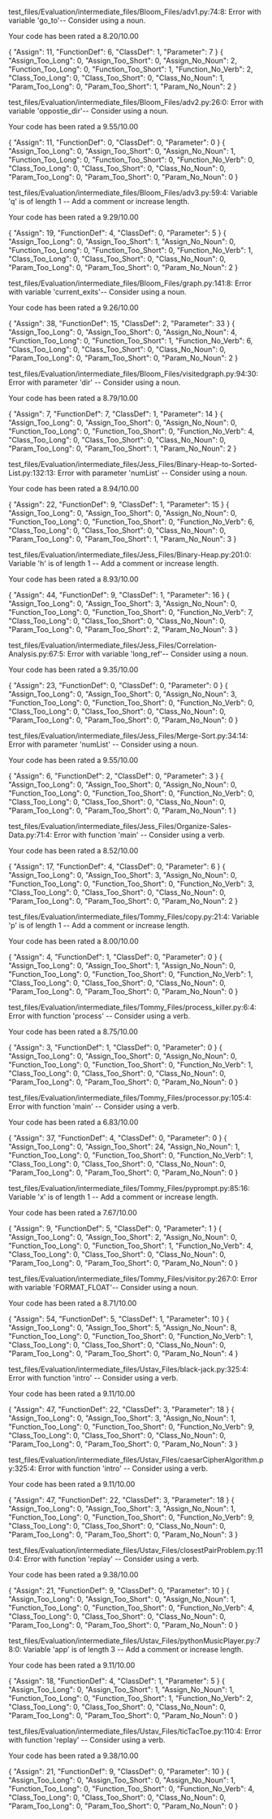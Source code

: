 test_files/Evaluation/intermediate_files/Bloom_Files/adv1.py:74:8: Error with variable 'go_to'-- Consider using a noun.

Your code has been rated a 8.20/10.00

{
    "Assign": 11,
    "FunctionDef": 6,
    "ClassDef": 1,
    "Parameter": 7
} {
    "Assign_Too_Long": 0,
    "Assign_Too_Short": 0,
    "Assign_No_Noun": 2,
    "Function_Too_Long": 0,
    "Function_Too_Short": 1,
    "Function_No_Verb": 2,
    "Class_Too_Long": 0,
    "Class_Too_Short": 0,
    "Class_No_Noun": 1,
    "Param_Too_Long": 0,
    "Param_Too_Short": 1,
    "Param_No_Noun": 2
}

test_files/Evaluation/intermediate_files/Bloom_Files/adv2.py:26:0: Error with variable 'oppostie_dir'-- Consider using a noun.

Your code has been rated a 9.55/10.00

{
    "Assign": 11,
    "FunctionDef": 0,
    "ClassDef": 0,
    "Parameter": 0
} {
    "Assign_Too_Long": 0,
    "Assign_Too_Short": 0,
    "Assign_No_Noun": 1,
    "Function_Too_Long": 0,
    "Function_Too_Short": 0,
    "Function_No_Verb": 0,
    "Class_Too_Long": 0,
    "Class_Too_Short": 0,
    "Class_No_Noun": 0,
    "Param_Too_Long": 0,
    "Param_Too_Short": 0,
    "Param_No_Noun": 0
}

test_files/Evaluation/intermediate_files/Bloom_Files/adv3.py:59:4: Variable 'q' is of length 1 -- Add a comment or increase length.

Your code has been rated a 9.29/10.00

{
    "Assign": 19,
    "FunctionDef": 4,
    "ClassDef": 0,
    "Parameter": 5
} {
    "Assign_Too_Long": 0,
    "Assign_Too_Short": 1,
    "Assign_No_Noun": 0,
    "Function_Too_Long": 0,
    "Function_Too_Short": 0,
    "Function_No_Verb": 1,
    "Class_Too_Long": 0,
    "Class_Too_Short": 0,
    "Class_No_Noun": 0,
    "Param_Too_Long": 0,
    "Param_Too_Short": 0,
    "Param_No_Noun": 2
}

test_files/Evaluation/intermediate_files/Bloom_Files/graph.py:141:8: Error with variable 'current_exits'-- Consider using a noun.

Your code has been rated a 9.26/10.00

{
    "Assign": 38,
    "FunctionDef": 15,
    "ClassDef": 2,
    "Parameter": 33
} {
    "Assign_Too_Long": 0,
    "Assign_Too_Short": 0,
    "Assign_No_Noun": 4,
    "Function_Too_Long": 0,
    "Function_Too_Short": 1,
    "Function_No_Verb": 6,
    "Class_Too_Long": 0,
    "Class_Too_Short": 0,
    "Class_No_Noun": 0,
    "Param_Too_Long": 0,
    "Param_Too_Short": 0,
    "Param_No_Noun": 2
}

test_files/Evaluation/intermediate_files/Bloom_Files/visitedgraph.py:94:30: Error with parameter 'dir' -- Consider using a noun.

Your code has been rated a 8.79/10.00

{
    "Assign": 7,
    "FunctionDef": 7,
    "ClassDef": 1,
    "Parameter": 14
} {
    "Assign_Too_Long": 0,
    "Assign_Too_Short": 0,
    "Assign_No_Noun": 0,
    "Function_Too_Long": 0,
    "Function_Too_Short": 0,
    "Function_No_Verb": 4,
    "Class_Too_Long": 0,
    "Class_Too_Short": 0,
    "Class_No_Noun": 0,
    "Param_Too_Long": 0,
    "Param_Too_Short": 1,
    "Param_No_Noun": 2
}

test_files/Evaluation/intermediate_files/Jess_Files/Binary-Heap-to-Sorted-List.py:132:13: Error with parameter 'numList' -- Consider using a noun.

Your code has been rated a 8.94/10.00

{
    "Assign": 22,
    "FunctionDef": 9,
    "ClassDef": 1,
    "Parameter": 15
} {
    "Assign_Too_Long": 0,
    "Assign_Too_Short": 0,
    "Assign_No_Noun": 0,
    "Function_Too_Long": 0,
    "Function_Too_Short": 0,
    "Function_No_Verb": 6,
    "Class_Too_Long": 0,
    "Class_Too_Short": 0,
    "Class_No_Noun": 0,
    "Param_Too_Long": 0,
    "Param_Too_Short": 1,
    "Param_No_Noun": 3
}

test_files/Evaluation/intermediate_files/Jess_Files/Binary-Heap.py:201:0: Variable 'h' is of length 1 -- Add a comment or increase length.

Your code has been rated a 8.93/10.00

{
    "Assign": 44,
    "FunctionDef": 9,
    "ClassDef": 1,
    "Parameter": 16
} {
    "Assign_Too_Long": 0,
    "Assign_Too_Short": 3,
    "Assign_No_Noun": 0,
    "Function_Too_Long": 0,
    "Function_Too_Short": 0,
    "Function_No_Verb": 7,
    "Class_Too_Long": 0,
    "Class_Too_Short": 0,
    "Class_No_Noun": 0,
    "Param_Too_Long": 0,
    "Param_Too_Short": 2,
    "Param_No_Noun": 3
}

test_files/Evaluation/intermediate_files/Jess_Files/Correlation-Analysis.py:67:5: Error with variable 'long_ref'-- Consider using a noun.

Your code has been rated a 9.35/10.00

{
    "Assign": 23,
    "FunctionDef": 0,
    "ClassDef": 0,
    "Parameter": 0
} {
    "Assign_Too_Long": 0,
    "Assign_Too_Short": 0,
    "Assign_No_Noun": 3,
    "Function_Too_Long": 0,
    "Function_Too_Short": 0,
    "Function_No_Verb": 0,
    "Class_Too_Long": 0,
    "Class_Too_Short": 0,
    "Class_No_Noun": 0,
    "Param_Too_Long": 0,
    "Param_Too_Short": 0,
    "Param_No_Noun": 0
}

test_files/Evaluation/intermediate_files/Jess_Files/Merge-Sort.py:34:14: Error with parameter 'numList' -- Consider using a noun.

Your code has been rated a 9.55/10.00

{
    "Assign": 6,
    "FunctionDef": 2,
    "ClassDef": 0,
    "Parameter": 3
} {
    "Assign_Too_Long": 0,
    "Assign_Too_Short": 0,
    "Assign_No_Noun": 0,
    "Function_Too_Long": 0,
    "Function_Too_Short": 0,
    "Function_No_Verb": 0,
    "Class_Too_Long": 0,
    "Class_Too_Short": 0,
    "Class_No_Noun": 0,
    "Param_Too_Long": 0,
    "Param_Too_Short": 0,
    "Param_No_Noun": 1
}

test_files/Evaluation/intermediate_files/Jess_Files/Organize-Sales-Data.py:71:4: Error with function 'main' -- Consider using a verb.

Your code has been rated a 8.52/10.00

{
    "Assign": 17,
    "FunctionDef": 4,
    "ClassDef": 0,
    "Parameter": 6
} {
    "Assign_Too_Long": 0,
    "Assign_Too_Short": 3,
    "Assign_No_Noun": 0,
    "Function_Too_Long": 0,
    "Function_Too_Short": 0,
    "Function_No_Verb": 3,
    "Class_Too_Long": 0,
    "Class_Too_Short": 0,
    "Class_No_Noun": 0,
    "Param_Too_Long": 0,
    "Param_Too_Short": 0,
    "Param_No_Noun": 2
}

test_files/Evaluation/intermediate_files/Tommy_Files/copy.py:21:4: Variable 'p' is of length 1 -- Add a comment or increase length.

Your code has been rated a 8.00/10.00

{
    "Assign": 4,
    "FunctionDef": 1,
    "ClassDef": 0,
    "Parameter": 0
} {
    "Assign_Too_Long": 0,
    "Assign_Too_Short": 1,
    "Assign_No_Noun": 0,
    "Function_Too_Long": 0,
    "Function_Too_Short": 0,
    "Function_No_Verb": 1,
    "Class_Too_Long": 0,
    "Class_Too_Short": 0,
    "Class_No_Noun": 0,
    "Param_Too_Long": 0,
    "Param_Too_Short": 0,
    "Param_No_Noun": 0
}

test_files/Evaluation/intermediate_files/Tommy_Files/process_killer.py:6:4: Error with function 'process' -- Consider using a verb.

Your code has been rated a 8.75/10.00

{
    "Assign": 3,
    "FunctionDef": 1,
    "ClassDef": 0,
    "Parameter": 0
} {
    "Assign_Too_Long": 0,
    "Assign_Too_Short": 0,
    "Assign_No_Noun": 0,
    "Function_Too_Long": 0,
    "Function_Too_Short": 0,
    "Function_No_Verb": 1,
    "Class_Too_Long": 0,
    "Class_Too_Short": 0,
    "Class_No_Noun": 0,
    "Param_Too_Long": 0,
    "Param_Too_Short": 0,
    "Param_No_Noun": 0
}

test_files/Evaluation/intermediate_files/Tommy_Files/processor.py:105:4: Error with function 'main' -- Consider using a verb.

Your code has been rated a 6.83/10.00

{
    "Assign": 37,
    "FunctionDef": 4,
    "ClassDef": 0,
    "Parameter": 0
} {
    "Assign_Too_Long": 0,
    "Assign_Too_Short": 24,
    "Assign_No_Noun": 1,
    "Function_Too_Long": 0,
    "Function_Too_Short": 0,
    "Function_No_Verb": 1,
    "Class_Too_Long": 0,
    "Class_Too_Short": 0,
    "Class_No_Noun": 0,
    "Param_Too_Long": 0,
    "Param_Too_Short": 0,
    "Param_No_Noun": 0
}

test_files/Evaluation/intermediate_files/Tommy_Files/pyprompt.py:85:16: Variable 'x' is of length 1 -- Add a comment or increase length.

Your code has been rated a 7.67/10.00

{
    "Assign": 9,
    "FunctionDef": 5,
    "ClassDef": 0,
    "Parameter": 1
} {
    "Assign_Too_Long": 0,
    "Assign_Too_Short": 2,
    "Assign_No_Noun": 0,
    "Function_Too_Long": 0,
    "Function_Too_Short": 1,
    "Function_No_Verb": 4,
    "Class_Too_Long": 0,
    "Class_Too_Short": 0,
    "Class_No_Noun": 0,
    "Param_Too_Long": 0,
    "Param_Too_Short": 0,
    "Param_No_Noun": 0
}

test_files/Evaluation/intermediate_files/Tommy_Files/visitor.py:267:0: Error with variable 'FORMAT_FLOAT'-- Consider using a noun.

Your code has been rated a 8.71/10.00

{
    "Assign": 54,
    "FunctionDef": 5,
    "ClassDef": 1,
    "Parameter": 10
} {
    "Assign_Too_Long": 0,
    "Assign_Too_Short": 5,
    "Assign_No_Noun": 8,
    "Function_Too_Long": 0,
    "Function_Too_Short": 0,
    "Function_No_Verb": 1,
    "Class_Too_Long": 0,
    "Class_Too_Short": 0,
    "Class_No_Noun": 0,
    "Param_Too_Long": 0,
    "Param_Too_Short": 0,
    "Param_No_Noun": 4
}

test_files/Evaluation/intermediate_files/Ustav_Files/black-jack.py:325:4: Error with function 'intro' -- Consider using a verb.

Your code has been rated a 9.11/10.00

{
    "Assign": 47,
    "FunctionDef": 22,
    "ClassDef": 3,
    "Parameter": 18
} {
    "Assign_Too_Long": 0,
    "Assign_Too_Short": 3,
    "Assign_No_Noun": 1,
    "Function_Too_Long": 0,
    "Function_Too_Short": 0,
    "Function_No_Verb": 9,
    "Class_Too_Long": 0,
    "Class_Too_Short": 0,
    "Class_No_Noun": 0,
    "Param_Too_Long": 0,
    "Param_Too_Short": 0,
    "Param_No_Noun": 3
}

test_files/Evaluation/intermediate_files/Ustav_Files/caesarCipherAlgorithm.py:325:4: Error with function 'intro' -- Consider using a verb.

Your code has been rated a 9.11/10.00

{
    "Assign": 47,
    "FunctionDef": 22,
    "ClassDef": 3,
    "Parameter": 18
} {
    "Assign_Too_Long": 0,
    "Assign_Too_Short": 3,
    "Assign_No_Noun": 1,
    "Function_Too_Long": 0,
    "Function_Too_Short": 0,
    "Function_No_Verb": 9,
    "Class_Too_Long": 0,
    "Class_Too_Short": 0,
    "Class_No_Noun": 0,
    "Param_Too_Long": 0,
    "Param_Too_Short": 0,
    "Param_No_Noun": 3
}

test_files/Evaluation/intermediate_files/Ustav_Files/closestPairProblem.py:110:4: Error with function 'replay' -- Consider using a verb.

Your code has been rated a 9.38/10.00

{
    "Assign": 21,
    "FunctionDef": 9,
    "ClassDef": 0,
    "Parameter": 10
} {
    "Assign_Too_Long": 0,
    "Assign_Too_Short": 0,
    "Assign_No_Noun": 1,
    "Function_Too_Long": 0,
    "Function_Too_Short": 0,
    "Function_No_Verb": 4,
    "Class_Too_Long": 0,
    "Class_Too_Short": 0,
    "Class_No_Noun": 0,
    "Param_Too_Long": 0,
    "Param_Too_Short": 0,
    "Param_No_Noun": 0
}

test_files/Evaluation/intermediate_files/Ustav_Files/pythonMusicPlayer.py:78:0: Variable 'app' is of length 3 -- Add a comment or increase length.

Your code has been rated a 9.11/10.00

{
    "Assign": 18,
    "FunctionDef": 4,
    "ClassDef": 1,
    "Parameter": 5
} {
    "Assign_Too_Long": 0,
    "Assign_Too_Short": 1,
    "Assign_No_Noun": 1,
    "Function_Too_Long": 0,
    "Function_Too_Short": 1,
    "Function_No_Verb": 2,
    "Class_Too_Long": 0,
    "Class_Too_Short": 0,
    "Class_No_Noun": 0,
    "Param_Too_Long": 0,
    "Param_Too_Short": 0,
    "Param_No_Noun": 0
}

test_files/Evaluation/intermediate_files/Ustav_Files/ticTacToe.py:110:4: Error with function 'replay' -- Consider using a verb.

Your code has been rated a 9.38/10.00

{
    "Assign": 21,
    "FunctionDef": 9,
    "ClassDef": 0,
    "Parameter": 10
} {
    "Assign_Too_Long": 0,
    "Assign_Too_Short": 0,
    "Assign_No_Noun": 1,
    "Function_Too_Long": 0,
    "Function_Too_Short": 0,
    "Function_No_Verb": 4,
    "Class_Too_Long": 0,
    "Class_Too_Short": 0,
    "Class_No_Noun": 0,
    "Param_Too_Long": 0,
    "Param_Too_Short": 0,
    "Param_No_Noun": 0
}
